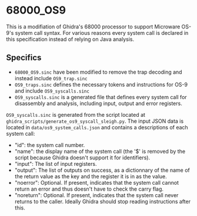 # 68000_OS9

This is a modifiation of Ghidra's 68000 processor to support Microware OS-9's system call syntax.
For various reasons every system call is declared in this specification instead of relying on Java analysis.

## Specifics
- `68000_OS9.sinc` have been modified to remove the trap decoding and instead include `OS9_trap.sinc`
- `OS9_traps.sinc` defines the necessary tokens and instructions for OS-9 and include `OS9_syscalls.sinc`
- `OS9_syscalls.sinc` is a generated file that defines every system call for disassembly and analysis, including input, output and error registers.

`OS9_syscalls.sinc` is generated from the script located at `ghidra_scripts/generate_os9_syscall_sleigh.py`.
The input JSON data is located in `data/os9_system_calls.json` and contains a descriptions of each system call:
- "id": the system call number.
- "name": the display name of the system call (the '$' is removed by the script because Ghidra doesn't support it for identifiers).
- "input": The list of input registers.
- "output": The list of outputs on success, as a dictionnary of the name of the return value as the key and the register it is in as the value.
- "noerror": Optional. If present, indicates that the system call cannot return an error and thus doesn't have to check the carry flag.
- "noreturn": Optional. If present, indicates that the system call never returns to the caller. Ideally Ghidra should stop reading instructions after this.
